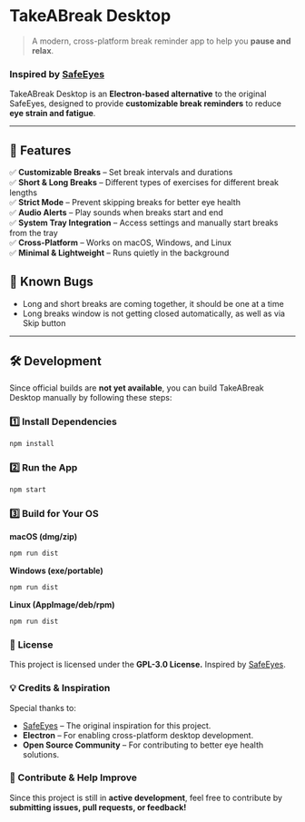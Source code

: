 # **TakeABreak Desktop**
> A modern, cross-platform break reminder app to help you **pause and relax**.

### **Inspired by** [SafeEyes](https://github.com/slgobinath/SafeEyes)  
TakeABreak Desktop is an **Electron-based alternative** to the original SafeEyes, designed to provide **customizable break reminders** to reduce **eye strain and fatigue**.

---

## **🚀 Features**
✅ **Customizable Breaks** – Set break intervals and durations  
✅ **Short & Long Breaks** – Different types of exercises for different break lengths  
✅ **Strict Mode** – Prevent skipping breaks for better eye health  
✅ **Audio Alerts** – Play sounds when breaks start and end  
✅ **System Tray Integration** – Access settings and manually start breaks from the tray  
✅ **Cross-Platform** – Works on macOS, Windows, and Linux  
✅ **Minimal & Lightweight** – Runs quietly in the background  

## **🐞 Known Bugs**
- Long and short breaks are coming together, it should be one at a time
- Long breaks window is not getting closed automatically, as well as via Skip button

---

## **🛠️ Development**
Since official builds are **not yet available**, you can build TakeABreak Desktop manually by following these steps:

### **1️⃣ Install Dependencies**
```bash
npm install
```

### **2️⃣ Run the App**
```bash
npm start
```

### **3️⃣ Build for Your OS**
**macOS (dmg/zip)**
```bash
npm run dist
```
**Windows (exe/portable)**
```bash
npm run dist
```
**Linux (AppImage/deb/rpm)**
```bash
npm run dist
```

### 📜 **License**
This project is licensed under the **GPL-3.0 License.**
Inspired by [SafeEyes](https://github.com/slgobinath/SafeEyes).

### 💡 **Credits & Inspiration**
Special thanks to:
- [SafeEyes](https://github.com/slgobinath/SafeEyes) – The original inspiration for this project.
- **Electron** – For enabling cross-platform desktop development.
- **Open Source Community** – For contributing to better eye health solutions.

### **🚀 Contribute & Help Improve**
Since this project is still in **active development**, feel free to contribute by **submitting issues, pull requests, or feedback!**
